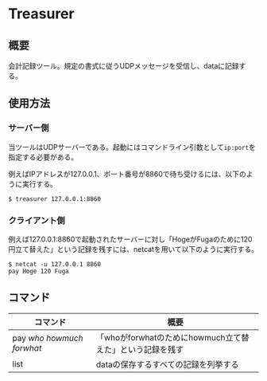 # Treasurer

## 概要

会計記録ツール。規定の書式に従うUDPメッセージを受信し、dataに記録する。

## 使用方法

### サーバー側

当ツールはUDPサーバーである。起動にはコマンドライン引数として`ip:port`を指定する必要がある。

例えばIPアドレスが127.0.0.1、ポート番号が8860で待ち受けるには、以下のように実行する。

```
$ treasurer 127.0.0.1:8860
```

### クライアント側

例えば127.0.0.1:8860で起動されたサーバーに対し「HogeがFugaのために120円立て替えた」という記録を残すには、netcatを用いて以下のように実行する。

```
$ netcat -u 127.0.0.1 8860
pay Hoge 120 Fuga
```

## コマンド

| コマンド | 概要 |
| ----- | ----- |
| pay *who* *howmuch* *forwhat* | 「whoがforwhatのためにhowmuch立て替えた」という記録を残す |
| list | dataの保存するすべての記録を列挙する |
